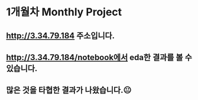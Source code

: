 # 1개월차 Monthly Project

## http://3.34.79.184 주소입니다.
## http://3.34.79.184/notebook에서 eda한 결과를 볼 수 있습니다.
## 많은 것을 타협한 결과가 나왔습니다.😐
